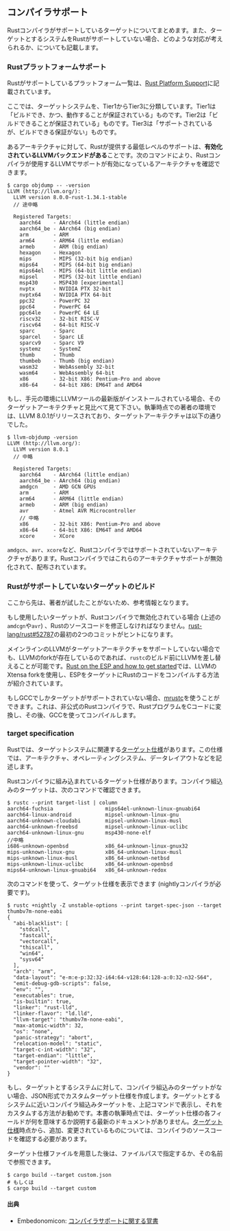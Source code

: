 ## コンパイラサポート

Rustコンパイラがサポートしているターゲットについてまとめます。また、ターゲットとするシステムをRustがサポートしていない場合、どのような対応が考えられるか、についても記載します。

### Rustプラットフォームサポート

Rustがサポートしているプラットフォーム一覧は、[Rust Platform Support]に記載されています。

[Rust Platform Support]: https://forge.rust-lang.org/platform-support.html

ここでは、ターゲットシステムを、Tier1からTier3に分類しています。Tier1は「ビルドでき、かつ、動作することが保証されている」ものです。Tier2は「ビルドできることが保証されている」ものです。Tier3は「サポートされているが、ビルドできる保証がない」ものです。

あるアーキテクチャに対して、Rustが提供する最低レベルのサポートは、**有効化されているLLVMバックエンドがある**ことです。次のコマンドにより、Rustコンパイラが使用するLLVMでサポートが有効になっているアーキテクチャを確認できます。

```
$ cargo objdump -- -version
LLVM (http://llvm.org/):
  LLVM version 8.0.0-rust-1.34.1-stable
  // 途中略

  Registered Targets:
    aarch64    - AArch64 (little endian)
    aarch64_be - AArch64 (big endian)
    arm        - ARM
    arm64      - ARM64 (little endian)
    armeb      - ARM (big endian)
    hexagon    - Hexagon
    mips       - MIPS (32-bit big endian)
    mips64     - MIPS (64-bit big endian)
    mips64el   - MIPS (64-bit little endian)
    mipsel     - MIPS (32-bit little endian)
    msp430     - MSP430 [experimental]
    nvptx      - NVIDIA PTX 32-bit
    nvptx64    - NVIDIA PTX 64-bit
    ppc32      - PowerPC 32
    ppc64      - PowerPC 64
    ppc64le    - PowerPC 64 LE
    riscv32    - 32-bit RISC-V
    riscv64    - 64-bit RISC-V
    sparc      - Sparc
    sparcel    - Sparc LE
    sparcv9    - Sparc V9
    systemz    - SystemZ
    thumb      - Thumb
    thumbeb    - Thumb (big endian)
    wasm32     - WebAssembly 32-bit
    wasm64     - WebAssembly 64-bit
    x86        - 32-bit X86: Pentium-Pro and above
    x86-64     - 64-bit X86: EM64T and AMD64
```

もし、手元の環境にLLVMツールの最新版がインストールされている場合、そのターゲットアーキテクチャと見比べて見て下さい。執筆時点での著者の環境では、LLVM 8.0.1がリリースされており、ターゲットアーキテクチャは以下の通りでした。

```
$ llvm-objdump -version
LLVM (http://llvm.org/):
  LLVM version 8.0.1
  // 中略

  Registered Targets:
    aarch64    - AArch64 (little endian)
    aarch64_be - AArch64 (big endian)
    amdgcn     - AMD GCN GPUs
    arm        - ARM
    arm64      - ARM64 (little endian)
    armeb      - ARM (big endian)
    avr        - Atmel AVR Microcontroller
    // 中略
    x86        - 32-bit X86: Pentium-Pro and above
    x86-64     - 64-bit X86: EM64T and AMD64
    xcore      - XCore
```

`amdgcn`、`avr`、`xcore`など、Rustコンパイラではサポートされていないアーキテクチャがあります。Rustコンパイラではこれらのアーキテクチャサポートが無効化されて、配布されています。

### Rustがサポートしていないターゲットのビルド

ここから先は、著者が試したことがないため、参考情報となります。

もし使用したいターゲットが、Rustコンパイラで無効化されている場合 (上述の`amdcgn`や`avr`) 、Rustのソースコードを修正しなければなりません。[rust-lang/rust#52787]の最初の2つのコミットがヒントになります。

[rust-lang/rust#52787]: https://github.com/rust-lang/rust/pull/52787

メインラインのLLVMがターゲットアーキテクチャをサポートしていない場合でも、LLVMのforkが存在しているのであれば、`rustc`のビルド前にLLVMを差し替えることが可能です。[Rust on the ESP and how to get started]では、LLVMのXtensa forkを使用し、ESPをターゲットにRustのコードをコンパイルする方法が紹介されています。

[Rust on the ESP and how to get started]: https://dentrassi.de/2019/06/16/rust-on-the-esp-and-how-to-get-started/

もしGCCでしかターゲットがサポートされていない場合、[mrustc]を使うことができます。これは、非公式のRustコンパイラで、RustプログラムをCコードに変換し、その後、GCCを使ってコンパイルします。

[mrustc]: https://github.com/thepowersgang/mrustc

### target specification

Rustでは、ターゲットシステムに関連する[ターゲット仕様]があります。この仕様では、アーキテクチャ、オペレーティングシステム、データレイアウトなどを記述します。

[ターゲット仕様]: https://github.com/rust-lang/rfcs/blob/master/text/0131-target-specification.md

Rustコンパイラに組み込まれているターゲット仕様があります。コンパイラ組込みのターゲットは、次のコマンドで確認できます。

```
$ rustc --print target-list | column
aarch64-fuchsia                 mips64el-unknown-linux-gnuabi64
aarch64-linux-android           mipsel-unknown-linux-gnu
aarch64-unknown-cloudabi        mipsel-unknown-linux-musl
aarch64-unknown-freebsd         mipsel-unknown-linux-uclibc
aarch64-unknown-linux-gnu       msp430-none-elf
//中略
i686-unknown-openbsd            x86_64-unknown-linux-gnux32
mips-unknown-linux-gnu          x86_64-unknown-linux-musl
mips-unknown-linux-musl         x86_64-unknown-netbsd
mips-unknown-linux-uclibc       x86_64-unknown-openbsd
mips64-unknown-linux-gnuabi64   x86_64-unknown-redox
```

次のコマンドを使って、ターゲット仕様を表示できます (nightlyコンパイラが必要です)。

```
$ rustc +nightly -Z unstable-options --print target-spec-json --target thumbv7m-none-eabi
{
  "abi-blacklist": [
    "stdcall",
    "fastcall",
    "vectorcall",
    "thiscall",
    "win64",
    "sysv64"
  ],
  "arch": "arm",
  "data-layout": "e-m:e-p:32:32-i64:64-v128:64:128-a:0:32-n32-S64",
  "emit-debug-gdb-scripts": false,
  "env": "",
  "executables": true,
  "is-builtin": true,
  "linker": "rust-lld",
  "linker-flavor": "ld.lld",
  "llvm-target": "thumbv7m-none-eabi",
  "max-atomic-width": 32,
  "os": "none",
  "panic-strategy": "abort",
  "relocation-model": "static",
  "target-c-int-width": "32",
  "target-endian": "little",
  "target-pointer-width": "32",
  "vendor": ""
}
```

もし、ターゲットとするシステムに対して、コンパイラ組込みのターゲットがない場合、JSON形式でカスタムターゲット仕様を作成します。ターゲットとするシステムに近いコンパイラ組込みターゲットを、上記コマンドで表示し、それをカスタムする方法がお勧めです。本書の執筆時点では、ターゲット仕様の各フィールドが何を意味するか説明する最新のドキュメントがありません。[ターゲット仕様]時点から、追加、変更されているものについては、コンパイラのソースコードを確認する必要があります。

ターゲット仕様ファイルを用意した後は、ファイルパスで指定するか、その名前で参照できます。

```
$ cargo build --target custom.json
# もしくは
$ cargo build --target custom
```

#### 出典

- Embedonomicon: [コンパイラサポートに関する覚書]

[コンパイラサポートに関する覚書]: https://tomoyuki-nakabayashi.github.io/embedonomicon/compiler-support.html